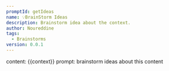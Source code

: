 ```yaml
---
promptId: getIdeas
name: 💡BrainStorm Ideas
description: Brainstorm idea about the context.
author: Noureddine
tags:
  - Brainstorms
version: 0.0.1
---
```

content: 
{{context}}
prompt:
brainstorm ideas about this content